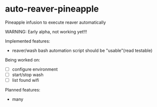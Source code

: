 auto-reaver-pineapple
=====================

Pineapple infusion to execute reaver automatically

WARNING: Early alpha, not working yet!!!

Implemented features:
- reaver/wash bash automation script should be "usable"(read testable)

Being worked on:
- [ ] configure environment
- [ ] start/stop wash
- [ ] list found wifi

Planned features:
- many
